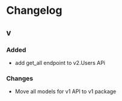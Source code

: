 # Changelog

## v 

### Added
- add get_all endpoint to v2.Users APi
### Changes
 - Move all models for v1 API to v1 package